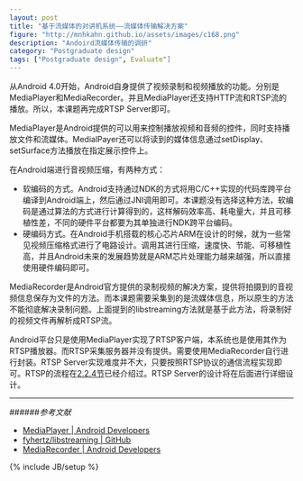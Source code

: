 ```yaml
---
layout: post
title: "基于流媒体的对讲机系统——流媒体传输解决方案"
figure: "http://mnhkahn.github.io/assets/images/c168.png"
description: "Andoird流媒体传输的调研"
category: "Postgraduate design"
tags: ["Postgraduate design", Evaluate"]
---
```


从Android 4.0开始，Android自身提供了视频录制和视频播放的功能。分别是MediaPlayer和MediaRecorder。并且MediaPlayer还支持HTTP流和RTSP流的播放。所以，本课题再完成RTSP Server即可。

MediaPlayer是Android提供的可以用来控制播放视频和音频的控件，同时支持播放文件和流媒体。MedialPayer还可以将读到的媒体信息通过setDisplay、setSurface方法播放在指定展示控件上。

在Android端进行音视频压缩，有两种方式：

+ 软编码的方式。Android支持通过NDK的方式将用C/C++实现的代码库跨平台编译到Android端上，然后通过JNI调用即可。本课题没有选择这种方法，软编码是通过算法的方式进行计算得到的，这样解码效率高、耗电量大，并且可移植性差，不同的硬件平台都要为其单独进行NDK跨平台编码。
+ 硬编码方式。在Android手机搭载的核心芯片ARM在设计的时候，就为一些常见视频压缩格式进行了电路设计。调用其进行压缩，速度快、节能、可移植性高，并且Android未来的发展趋势就是ARM芯片处理能力越来越强，所以直接使用硬件编码即可。

MediaRecorder是Android官方提供的录制视频的解决方案，提供将拍摄到的音视频信息保存为文件的方法。而本课题需要采集到的是流媒体信息，所以原生的方法不能彻底解决录制问题。上面提到的libstreaming方法就是基于此方法，将录制好的视频文件再解析成RTSP流。

Android平台只是使用MediaPlayer实现了RTSP客户端，本系统也是使用其作为RTSP播放器。而RTSP采集服务器并没有提供。需要使用MediaRecorder自行进行封装。RTSP Server实现难度并不大，只要按照RTSP协议的通信流程实现即可。RTSP的流程在[2.2.4节](http://blog.cyeam.com/postgraduate%20design/2014/04/17/pager_rtsp/)已经介绍过。RTSP Server的设计将在后面进行详细设计。

---
######*参考文献*
+ [MediaPlayer | Android Developers](http://developer.android.com/reference/android/media/MediaPlayer.html)
+ [fyhertz/libstreaming | GitHub](https://github.com/fyhertz/libstreaming)
+ [MediaRecorder | Android Developers](http://developer.android.com/reference/android/media/MediaRecorder.html)


{% include JB/setup %}